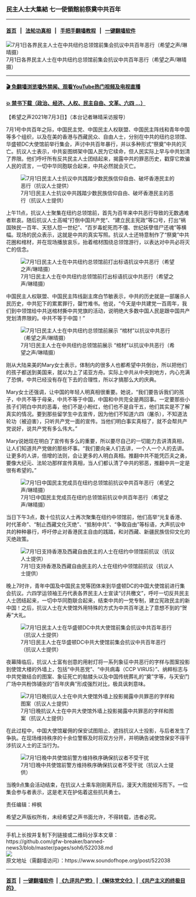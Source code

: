 ### 民主人士大集結 七一使領館前祭奠中共百年
------------------------

#### [首页](https://github.com/gfw-breaker/banned-news3/blob/master/README.md) &nbsp;&nbsp;|&nbsp;&nbsp; [法轮功真相](https://github.com/begood0513/basic/blob/master/README.md)  &nbsp;&nbsp;|&nbsp;&nbsp; [手把手翻墙教程](https://github.com/gfw-breaker/guides/wiki)  &nbsp;&nbsp;|&nbsp;&nbsp; [一键翻墙软件](https://github.com/gfw-breaker/nogfw/blob/master/README.md)  



<div><img alt="7月1日各界民主人士在中共纽约总领馆前集会抗议中共百年恶行（希望之声/琳晴摄）" src="https://img.soundofhope.org/2021-07/1625329154340.jpg"/>
<br/><figcaption class="caption">
 7月1日各界民主人士在中共纽约总领馆前集会抗议中共百年恶行（希望之声/琳晴摄）
</figcaption></div><hr/>

#### [ 🎬  免翻墙浏览墙外禁闻、观看YouTube热门视频及电视直播](https://github.com/gfw-breaker/HelloWorld)

#### [ 💥  禁书下载（政治、经济、人权、民主自由、文革、六四 ...）](https://github.com/gfw-breaker/books/blob/master/README.md)

<div><div class="Content__Wrapper sc-1bvya0-0 grZQxZ">
 <p class="meta-top">
  <span class="meta">
   【希望之声2021年7月3日】（本台记者琳晴采访报导）
  </span>
 </p>
 <p style="margin-bottom:10px">
  7月1号中共百年之际，中国民主党、中国民主人权联盟、中国民主阵线和青年中国等多个组织，以及在美的香港与西藏民众、自由人士，分别在中共的纽约总领馆、华盛顿DC大使馆前举行集会，声讨中共百年暴行，并以多种形式“祭奠”中共的灭亡。抗议人士表示，中共妄图绑架中国人民为它续命，但人民实际上早与中共划清了界限。他们呼吁所有反共民主人士团结起来，揭露中共的罪恶历史，戳穿它欺骗人民的谎言，一切中华同胞联合起来，中共必然就会灭亡。
 </p>
 <figure class="OImage__StyledFigure-sc-1lfley0-0 hHSfVg">
  <img alt="7月1日民主人士抗议中共践踏少数民族信仰自由、破坏香港民主的恶行（抗议人士提供）" src="https://img.soundofhope.org/2021-07/1625324021684.jpg"/>
  <br/><figcaption>
   7月1日民主人士抗议中共践踏少数民族信仰自由、破坏香港民主的恶行（抗议人士提供）
  </figcaption>
 </figure>
 <p>
  上午11点，抗议人士聚集在纽约总领馆前，首先为百年来中共恶行导致的无数遇难者默哀。随后抗议人士高喊“打倒中国共产党“、“建立民主宪政”等口号，打出“祸国殃民一百年、天怒人怨一世纪”、“百岁毒蛇死而不僵、世纪妖孽借尸还魂”等横幅。现场的民众表示，这就是中共的真实写照。抗议人士还特意制作了“祭奠”中共花圈和棺材，并在现场播放哀乐，抬着棺材围绕总领馆游行，以表达对中共必将灭亡的信念。
 </p>
 <figure class="OImage__StyledFigure-sc-1lfley0-0 hHSfVg">
  <img alt="7月1日民主人士在中共纽约总领馆前打出标语抗议中共恶行（希望之声/琳晴摄）" src="https://img.soundofhope.org/2021-07/1625326106165.jpg"/>
  <br/><figcaption>
   7月1日民主人士在中共纽约总领馆前打出标语抗议中共恶行（希望之声/琳晴摄）
  </figcaption>
 </figure>
 <p>
  中国民主人权联盟、中国民主阵线副主席白节敏表示，中共的历史就是一部屠杀人民历史，中共犯下的累累罪行，罄竹难书。他说，“今天是中共建党一百周年，我们到中领馆给中共送棺材撕中共党旗的活动，说明绝大多数中国人民是跟中国共产党划清界限的。中共不等于中国！”
 </p>
 <figure class="OImage__StyledFigure-sc-1lfley0-0 hHSfVg">
  <img alt="7月1日民主人士在中共纽约总领馆前展示 “棺材”以抗议中共恶行（希望之声/琳晴摄）" src="https://img.soundofhope.org/2021-07/1625325771161.jpg"/>
  <br/><figcaption>
   7月1日民主人士在中共纽约总领馆前展示 “棺材”以抗议中共恶行（希望之声/琳晴摄）
  </figcaption>
 </figure>
 <p>
  刚从大陆来美的Mary女士表示，体制内的很多人也都希望中共倒台，所以把他们的孩子都送到美国来，就以为上了诺亚方舟。实际上中共从中央到地方，内心充满了恐惧，中共已经没有存在下去的合理性，所以才搞那么大的庆典。
 </p>
 <div class="AD_Embed__Wrap-sc-1xslmin-0 igMuqX module desktop">
  <div>
  </div>
 </div>
 <p>
  Mary女士还强调，让中国的年轻人明真相很重要。她说，“我们要告诉我们的孩子，中共不等于母亲，中共不等于中国，中国和中共完全是两回事。一定要那些小孩子们明白中共的恶毒，他们不是小粉红，他们也不是自干五，他们其实是不了解真实的情况。要到那些留学生中去宣传，因为他们不知道六四（屠杀），不知道法轮功（被迫害），只听共产党一面的宣传。当他们明白事实真相了，就不会帮共产党说好，说共产党有多么伟大。”
 </p>
 <p>
  Mary说她现在明白了宣传有多么的重要，所以要尽自己的一切能力去讲清真相，让人们知道共产党做的那些坏事。“我们要向亲人们去讲，一个人一个人的去讲。让更多的人讲，倍增的法则，会让更多的人明白真相。推翻中共不能凭匹夫之勇，要像大纪元、法轮功那样宣传真相，当人们都认清了中共的邪恶，推翻中共一定是很有希望的。”
 </p>
 <figure class="OImage__StyledFigure-sc-1lfley0-0 hHSfVg">
  <img alt="7月1日中国民主党成员在纽约总领馆前抗议中共百年恶行（希望之声/琳晴摄）" src="https://img.soundofhope.org/2021-07/1625325879174.jpg"/>
  <br/><figcaption>
   7月1日中国民主党成员在纽约总领馆前抗议中共百年恶行（希望之声/琳晴摄）
  </figcaption>
 </figure>
 <p>
  当日下午3点，数十位抗议人士再次聚集在纽约中领馆前，他们高举“光复香港、时代革命”、“制止西藏文化灭绝”、“抵制中共”、“争取自由”等标语，大声抗议中共的种种暴行，呼吁停止对香港民主自由的践踏，和对西藏、新疆民族信仰文化的灭绝政策。
 </p>
 <figure class="OImage__StyledFigure-sc-1lfley0-0 hHSfVg">
  <img alt="7月1日支持香港及西藏自由民主的人士在纽约中领馆前抗议（抗议人士提供）" src="https://img.soundofhope.org/2021-07/1625326255756.jpg"/>
  <br/><figcaption>
   7月1日支持香港及西藏自由民主的人士在纽约中领馆前抗议（抗议人士提供）
  </figcaption>
 </figure>
 <p style="margin-bottom:10px">
  晚上7时许，青年中国及中国民主党等团体来到华盛顿DC的中国大使馆前进行集会抗议。六四学运领袖王丹代表各界民主人士宣读“讨共檄文”，呼吁一切反共民主人士团结起来，一切中华同胞联合起来，结束中共的一党专制，建立宪政民主的新中国！之后，抗议人士在大使馆外用特殊的方式为中共百年送上了意想不到的“贺寿”大礼。
 </p>
 <figure class="OImage__StyledFigure-sc-1lfley0-0 hHSfVg">
  <img alt="7月1日民主人士在华盛顿DC中共大使馆前集会抗议中共百年恶行（抗议人士提供）" src="https://img.soundofhope.org/2021-07/1625326506506.jpg"/>
  <br/><figcaption>
   7月1日民主人士在华盛顿DC中共大使馆前集会抗议中共百年恶行（抗议人士提供）
  </figcaption>
 </figure>
 <p>
  夜幕降临后，抗议人士富有创意的用射灯将一系列象征中共恶行的字样与图案投影到使馆大楼的外墙上，包括“中共恶党”、“中共病毒（CCP VIRUS）”、纳粹标志与中共党徽结合的图案、象征死亡的骷髅头以及中国传统葬礼的“奠”字等，与天安门广场中共粉饰铺张的“百年庆典”形成强烈对比，极具讽刺意味。
 </p>
 <figure class="OImage__StyledFigure-sc-1lfley0-0 hHSfVg">
  <img alt="  7月1日晚抗议人士在中共大使馆外墙上投影揭露中共罪恶的字样和图案（抗议人士提供）" src="https://img.soundofhope.org/2021-07/1625326742653.jpg"/>
  <br/><figcaption>
   7月1日晚抗议人士在中共大使馆外墙上投影揭露中共罪恶的字样和图案（抗议人士提供）
  </figcaption>
 </figure>
 <p>
  在此过程中，中国大使馆雇佣的保安试图阻止、遮挡抗议人士投影，与后者发生了争执。在现场维持秩序的十余位警察及时将双方分开，并明确告诫使馆保安不得干涉抗议人士的正当行为。
 </p>
 <figure class="OImage__StyledFigure-sc-1lfley0-0 hHSfVg">
  <img alt="7月1日晚中共使馆前警方维持秩序确保抗议者不受干扰" src="https://img.soundofhope.org/2021-07/1625326986322.jpg"/>
  <br/><figcaption>
   7月1日晚中共使馆前警方维持秩序确保抗议者不受干扰（抗议人士提供）
  </figcaption>
 </figure>
 <p style="margin-bottom:10px">
  当晚9点集会活动结束，在抗议人士乘车刚刚离开后，漫天大雨就倾泻而下。一位集会参与者表示，这是老天在护佑着这些抗共勇士。
 </p>
 <p style="margin-bottom:10px">
 </p>
 <p class="meta-btm">
  责任编辑：梓枫
 </p>
 <p class="meta-btm">
  希望之声版权所有，未经希望之声书面允许，不得转载，违者必究。
 </p>
</div>
</div>
<hr/>
手机上长按并复制下列链接或二维码分享本文章：<br/>
https://github.com/gfw-breaker/banned-news3/blob/master/pages/soh6/522038.md <br/>
<a href='https://github.com/gfw-breaker/banned-news3/blob/master/pages/soh6/522038.md'><img src='https://github.com/gfw-breaker/banned-news3/blob/master/pages/soh6/522038.md.png'/></a> <br/>
原文地址（需翻墙访问）：https://www.soundofhope.org/post/522038


------------------------
#### [首页](https://github.com/gfw-breaker/banned-news3/blob/master/README.md) &nbsp;|&nbsp; [一键翻墙软件](https://github.com/gfw-breaker/nogfw/blob/master/README.md) &nbsp;| [《九评共产党》](https://github.com/gfw-breaker/9ping.md/blob/master/README.md#九评之一评共产党是什么) | [《解体党文化》](https://github.com/gfw-breaker/jtdwh.md/blob/master/README.md) | [《共产主义的终极目的》](https://github.com/gfw-breaker/gczydzjmd.md/blob/master/README.md)


<img src='http://gfw-breaker.win/banned-news3/pages/soh6/522038.md' width='0px' height='0px'/>